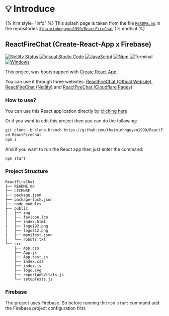 # 💡 Introduce

{% hint style="info" %}
This splash page is taken from the file [`README.md`](https://github.com/thaiminhnguyen1999/ReactFireChat/blob/main/README.md) in the repositories [`@thaiminhnguyen1999/ReactFireChat`](https://github.com/thaiminhnguyen1999/ReactFireChat/)
{% endhint %}

## ReactFireChat (Create-React-App x Firebase)

[![Netlify Status](https://api.netlify.com/api/v1/badges/9a181807-27ec-4c35-947c-f5966b7c7f04/deploy-status)](https://app.netlify.com/sites/reactfirechat-test/deploys) [![Visual Studio Code](https://img.shields.io/badge/--007ACC?logo=visual%20studio%20code\&logoColor=ffffff)](https://code.visualstudio.com/) [![JavaScript](https://img.shields.io/badge/--F7DF1E?logo=javascript\&logoColor=000)](https://www.javascript.com/) [![Npm](https://badgen.net/badge/icon/npm?icon=npm\&label)](https://https/npmjs.com/) ![Terminal](https://badgen.net/badge/icon/terminal?icon=terminal\&label) [![Windows](https://badgen.net/badge/icon/windows?icon=windows\&label)](https://microsoft.com/windows/)

This project was bootstrapped with [Create React App](https://github.com/facebook/create-react-app).

You can use it through three websites: [ReactFireChat (Offical Website)](https://reactfirechat.languagedevstudy.com), [ReactFireChat (Netlify)](https://reactfirechat-test.netlify.app) and [ReactFireChat (Cloudflare Pages)](https://reactfirechat.pages.dev)

### How to use?

You can use this React application directly by [clicking here](https://reactfirechat-test.netlify.app)

Or if you want to edit this project then you can do the following:

```markdown
git clone -b clone-branch https://github.com/thaiminhnguyen1999/ReactFireChat
cd ReactFireChat
npm i
```

And if you want to run the React app then just enter the command:

```sh
npm start
```

### Project Structure

```
ReactFireChat
├── README.md
├── LICENSE
├── package.json
├── package-lock.json
├── node_modules
├── public
│   ├── img
│   ├── favicon.ico
│   ├── index.html
|   ├── logo192.png
|   ├── logo512.png
|   ├── manifest.json
│   └── robots.txt
└── src
    ├── App.css
    ├── App.js
    ├── App.test.js
    ├── index.css
    ├── index.js
    ├── logo.svg
    |── reportWebVitals.js
    └── setupTests.js
```

### Firebase

The project uses Firebase. So before running the `npm start` command add the Firebase project configuration first.
